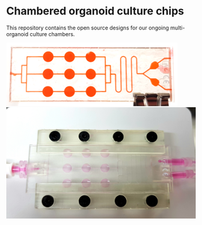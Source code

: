# Chambered organoid culture chips  
This repository contains the open source designs for our ongoing multi-organoid culture chambers.

![alt text](https://github.com/haniffalab/HL_open_source_hardware/blob/main/4_HL_prototype_micro_fluidic_culture_chip/20210125_203439.png)
![alt text](https://github.com/haniffalab/HL_open_source_hardware/blob/main/4_HL_prototype_micro_fluidic_culture_chip/20210126_175512%20(1).jpg)
